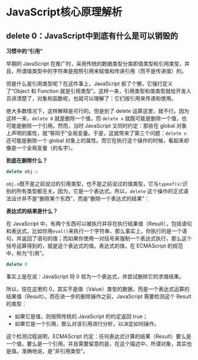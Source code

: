 # JavaScript核心原理解析

## delete 0：JavaScript中到底有什么是可以销毁的

**习惯中的“引用”**

早期的 JavaScript 在推广时，采用传统的数据类型分类即值类型和引用类型，并且，所谓值类型中的字符串是按照引用来赋值和传递引用（而不是传递值）的。

但是什么是引用类型呢？在这件事上，JavaScript 偷了个懒，它强行定义了“Object 和 Function 就是引用类型”。这样一来，引用类型和值类型就给开发人员讲清楚了，对象和函数呢，也就可以理解了：它们按引用来传递和使用。

绝大多数情况下，这样解释是可行的。但是到了 delete 运算这里，就不行。因为这样一来，`delete 0` 就是删除一个值，而 `delete x` 就既可能是删除一个值，也可能是删除一个引用。然而，当时 JavaScript 又同时约定：那些在 global 对象上声明的属性，就“等同于”全局变量。于是，这就带来了第三个问题：`delete x` 还可能是删除一个 global 对象上的属性。而它在执行这个操作的时候，看起来却像是一个全局变量（的名字）。

**到底在删除什么？**

```js
delete obj.x
```

`obj.x`既不是之前说过的引用类型，也不是之前说过的值类型，它与`typeof(x)`识别的所有类型都无关。因为，它是一个表达式。所以，`delete` 这个操作的正式语法设计并不是“删除某个东西”，而是“删除一个表达式的结果”：

**表达式的结果是什么？**

在 JavaScript 中，有两个东西可以被执行并存在执行结果值（Result），包括语句和表达式。比如你用`eval()`来执行一个字符串，那么事实上，你执行的是一个语句，并返回了语句的值；而如果你使用一对括号来强制一个表达式执行，那么这个括号运算得到的，就是这个表达式的值。表达式的值，在 ECMAScript 的规范中，称为“引用”。

```js
delete 0
```

事实上是在说：JavaScript 将 0 视为一个表达式，并尝试删除它的求值结果。

所以，现在这里的 0，其实不是值（Value）类型的数据，而是一个表达式运算的结果值（Result）。而在进一步的删除操作之前，JavaScript 需要检测这个 Result 的类型：

- 如果它是值，则按照传统的 JavaScript 的约定返回 true；
- 如果它是一个引用，那么对该引用进行分析，以决定如何操作。

这个检测过程说明，ECMAScript 约定：任何表达式计算的结果（Result）要么是一个值，要么是一个引用。并且需要留意的是，在这个描述中，所谓对象，其实也是值。准确地说，是“非引用类型”。
